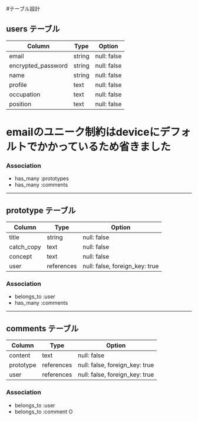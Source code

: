 #テーブル設計

## users テーブル

| Column                | Type    | Option         |
| --------------------- | ------- | -------------- |
| email                 | string  | null: false    |
| encrypted_password    | string  | null: false    |
| name                  | string  | null: false    |
| profile               | text    | null: false    |
| occupation            | text    | null: false    |
| position              | text    | null: false    |

# emailのユニーク制約はdeviceにデフォルトでかかっているため省きました

### Association

- has_many :prototypes
- has_many :comments

-----------------------------------------------------------------------------------
## prototype テーブル

| Column      | Type        | Option                          |
| ----------- | ----------- | ------------------------------- |
| title       | string      | null: false                     |
| catch_copy  | text        | null: false                     |
| concept     | text        | null: false                     |
| user        | references  | null: false, foreign_key: true  |

### Association

- belongs_to :user
- has_many :comments

-----------------------------------------------------------------------------------
## comments テーブル

| Column      | Type        | Option                          |
| ----------- | ----------- | ------------------------------- |
| content     | text        | null: false                     |
| prototype   | references  | null: false, foreign_key: true  |
| user        | references  | null: false, foreign_key: true  |

### Association

- belongs_to :user
- belongs_to :comment
O